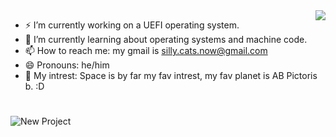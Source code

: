   <img align="right" src="https://visitor-badge.laobi.icu/badge?page_id=TortillaPapper.Carz._Musicz" />

- ⚡ I’m currently working on a UEFI operating system.
- 🌱 I’m currently learning about operating systems and machine code.
- 📫 How to reach me: my gmail is silly.cats.now@gmail.com
- 😄 Pronouns: he/him
- 🔭 My intrest: Space is by far my fav intrest, my fav planet is AB Pictoris b. :D

#
  
![New Project](https://github.com/TortillaPapper/TortillaPapper/assets/165419437/0894ee34-bd15-47e1-ba5e-b621c084d11d)
